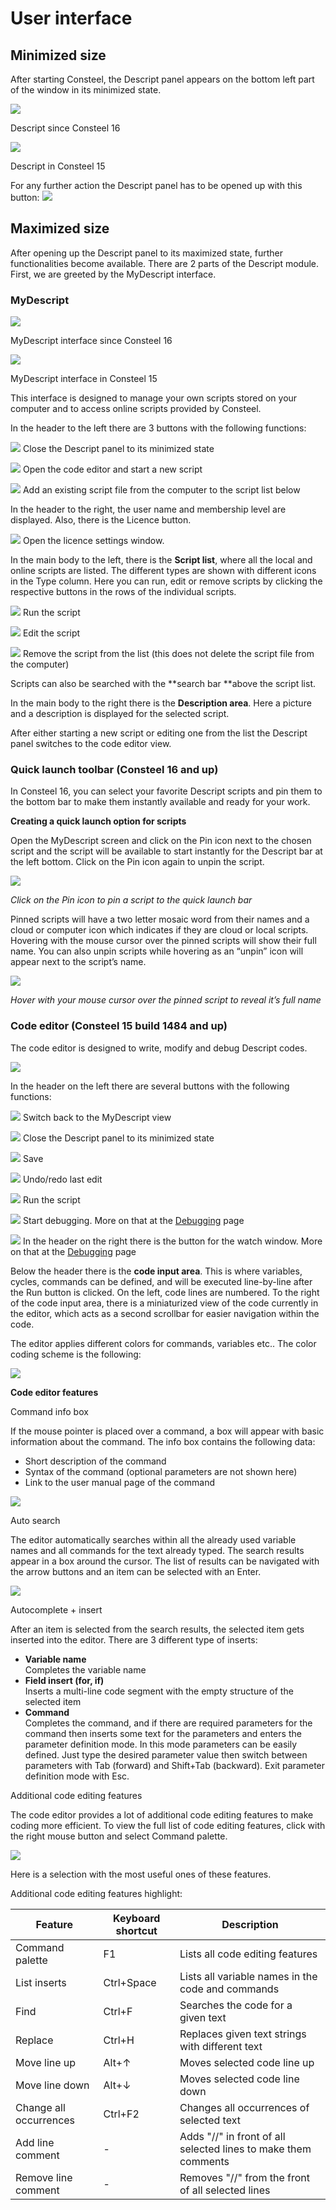 # User interface

## Minimized size

After starting Consteel, the Descript panel appears on the bottom left part of the window in its minimized state.

![](./img/wp-content-uploads-2022-12-Mydescript_mini-1.jpg)

Descript since Consteel 16 

[![](https://consteelsoftware.com/wp-content/uploads/2021/11/image-11.png)](./img/wp-content-uploads-2021-11-image-11.png)

Descript in Consteel 15

For any further action the Descript panel has to be opened up with this button: ![](./img/wp-content-uploads-2021-11-image-12.png)

## Maximized size

After opening up the Descript panel to its maximized state, further functionalities become available. There are 2 parts of the Descript module. First, we are greeted by the MyDescript interface.

### MyDescript

[![](./img/wp-content-uploads-2022-12-descript_max-1024x352.jpg)](https://consteelsoftware.com/wp-content/uploads/2022/12/descript_max.jpg)

MyDescript interface since Consteel 16

[![](./img/wp-content-uploads-2021-11-image-15-1024x323.png)](https://consteelsoftware.com/wp-content/uploads/2021/11/image-15.png)

MyDescript interface in Consteel 15

This interface is designed to manage your own scripts stored on your computer and to access online scripts provided by Consteel.

In the header to the left there are 3 buttons with the following functions:

![](./img/wp-content-uploads-2021-11-Screenshot-2021.11.26.-16_47_22.png) Close the Descript panel to its minimized state

![](./img/wp-content-uploads-2021-11-Screenshot-2021.11.26.-16_48_29.png) Open the code editor and start a new script

![](./img/wp-content-uploads-2021-11-Screenshot-2021.11.26.-16_49_56.png) Add an existing script file from the computer to the script list below

In the header to the right, the user name and membership level are displayed. Also, there is the Licence button.

![](./img/wp-content-uploads-2021-11-Screenshot-2021.11.26.-16_54_50.png) Open the licence settings window.

In the main body to the left, there is the **Script list**, where all the local and online scripts are listed. The different types are shown with different icons in the Type column. Here you can run, edit or remove scripts by clicking the respective buttons in the rows of the individual scripts.

![](./img/wp-content-uploads-2021-11-Screenshot-2021.11.26.-17_15_33-1.png) Run the script

![](./img/wp-content-uploads-2021-11-Screenshot-2021.11.26.-17_17_30.png) Edit the script

![](./img/wp-content-uploads-2021-11-Screenshot-2021.11.26.-17_19_01.png) Remove the script from the list (this does not delete the script file from the computer)

Scripts can also be searched with the **search bar **above the script list.

In the main body to the right there is the **Description area**. Here a picture and a description is displayed for the selected script.

After either starting a new script or editing one from the list the Descript panel switches to the code editor view.

### Quick launch toolbar (Consteel 16 and up)

In Consteel 16, you can select your favorite Descript scripts and pin them to the bottom bar to make them instantly available and ready for your work.

**Creating a quick launch option for scripts**

Open the MyDescript screen and click on the Pin icon next to the chosen script and the script will be available to start instantly for the Descript bar at the left bottom. Click on the Pin icon again to unpin the script.

![](./img/wp-content-uploads-2022-12-descript_pin.jpg)

_Click on the Pin icon to pin a script to the quick launch bar_

Pinned scripts will have a two letter mosaic word from their names and a cloud or computer icon which indicates if they are cloud or local scripts. Hovering with the mouse cursor over the pinned scripts will show their full name. You can also unpin scripts while hovering as an “unpin” icon will appear next to the script’s name.

![](./img/wp-content-uploads-2022-12-descript_hover.jpg)

_Hover with your mouse cursor over the pinned script to reveal it’s full name_

### Code editor (Consteel 15 build 1484 and up)

The code editor is designed to write, modify and debug Descript codes.

[![](./img/wp-content-uploads-2022-03-image-1024x407.png)](https://consteelsoftware.com/wp-content/uploads/2022/03/image.png)

In the header on the left there are several buttons with the following functions:

![](./img/wp-content-uploads-2021-11-Screenshot-2022.03.11.-17_16_15.png) Switch back to the MyDescript view

![](./img/wp-content-uploads-2021-11-Screenshot-2022.03.11.-17_17_04.png) Close the Descript panel to its minimized state

![](./img/wp-content-uploads-2021-11-Screenshot-2022.03.11.-17_32_44.png) Save

![](./img/wp-content-uploads-2021-11-Screenshot-2022.03.11.-17_45_11.png) Undo/redo last edit

![](./img/wp-content-uploads-2021-11-Screenshot-2022.03.11.-18_05_59.png) Run the script

![](./img/wp-content-uploads-2021-11-Screenshot-2022.03.11.-18_06_31.png) Start debugging. More on that at the [Debugging](https://consteelsoftware.com/manual/descript-cspi/debugging/) page

![](./img/wp-content-uploads-2021-11-Screenshot-2022.03.23.-14_05_08.png) In the header on the right there is the button for the watch window. More on that at the [Debugging](https://consteelsoftware.com/manual/descript-cspi/debugging/) page

Below the header there is the **code input area**. This is where variables, cycles, commands can be defined, and will be executed line-by-line after the Run button is clicked. On the left, code lines are numbered. To the right of the code input area, there is a miniaturized view of the code currently in the editor, which acts as a second scrollbar for easier navigation within the code.

The editor applies different colors for commands, variables etc.. The color coding scheme is the following:

[![](https://consteelsoftware.com/wp-content/uploads/2022/03/image-3.png)](./img/wp-content-uploads-2022-03-image-3.png)

**Code editor features**

Command info box

If the mouse pointer is placed over a command, a box will appear with basic information about the command. The info box contains the following data:

- Short description of the command
- Syntax of the command (optional parameters are not shown here)
- Link to the user manual page of the command

[![](https://consteelsoftware.com/wp-content/uploads/2022/03/image-14.png)](./img/wp-content-uploads-2022-03-image-14.png)

Auto search

The editor automatically searches within all the already used variable names and all commands for the text already typed. The search results appear in a box around the cursor. The list of results can be navigated with the arrow buttons and an item can be selected with an Enter.

[![](https://consteelsoftware.com/wp-content/uploads/2022/03/image-13.png)](./img/wp-content-uploads-2022-03-image-13.png)

Autocomplete + insert

After an item is selected from the search results, the selected item gets inserted into the editor. There are 3 different type of inserts:

- **Variable name**  
  Completes the variable name
- **Field insert (for, if)**  
  Inserts a multi-line code segment with the empty structure of the selected item
- **Command**  
  Completes the command, and if there are required parameters for the command then inserts some text for the parameters and enters the parameter definition mode. In this mode parameters can be easily defined. Just type the desired parameter value then switch between parameters with Tab (forward) and Shift+Tab (backward). Exit parameter definition mode with Esc.

Additional code editing features

The code editor provides a lot of additional code editing features to make coding more efficient. To view the full list of code editing features, click with the right mouse button and select Command palette.

[![](https://consteelsoftware.com/wp-content/uploads/2022/03/image-15.png)](./img/wp-content-uploads-2022-03-image-15.png)

Here is a selection with the most useful ones of these features.

Additional code editing features highlight:

| **Feature**            | **Keyboard shortcut** | **Description**                                                |
| ---------------------- | --------------------- | -------------------------------------------------------------- |
| Command palette        | F1                    | Lists all code editing features                                |
| List inserts           | Ctrl+Space            | Lists all variable names in the code and commands              |
| Find                   | Ctrl+F                | Searches the code for a given text                             |
| Replace                | Ctrl+H                | Replaces given text strings with different text                |
| Move line up           | Alt+↑                 | Moves selected code line up                                    |
| Move line down         | Alt+↓                 | Moves selected code line down                                  |
| Change all occurrences | Ctrl+F2               | Changes all occurrences of selected text                       |
| Add line comment       | -                     | Adds "//" in front of all selected lines to make them comments |
| Remove line comment    | -                     | Removes "//" from the front of all selected lines              |
